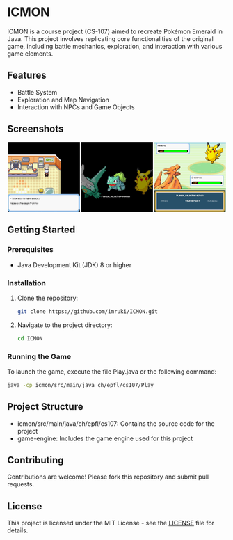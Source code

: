 # ICMON

ICMON is a course project (CS-107) aimed to recreate Pokémon Emerald in Java. This project involves replicating core functionalities of the original game, including battle mechanics, exploration, and interaction with various game elements.

## Features

- Battle System
- Exploration and Map Navigation
- Interaction with NPCs and Game Objects

## Screenshots
<div style="display: flex; justify-content: space-around;">
 <img src="./icmon/src/main/resources/screenshots/screenshot1.JPG" width="33%"/> 
 <img src="./icmon/src/main/resources/screenshots/screenshot2.JPG" width="33%"/> 
 <img src="./icmon/src/main/resources/screenshots/screenshot3.JPG" width="33%"/> 
</div>

## Getting Started

### Prerequisites

- Java Development Kit (JDK) 8 or higher

### Installation

1. Clone the repository:
   ```bash
   git clone https://github.com/imruki/ICMON.git

3. Navigate to the project directory:
   ```bash
   cd ICMON

### Running the Game

To launch the game, execute the file Play.java or the following command:
   ```bash
   java -cp icmon/src/main/java ch/epfl/cs107/Play
   ```

## Project Structure

 - icmon/src/main/java/ch/epfl/cs107: Contains the source code for the project
 - game-engine: Includes the game engine used for this project

## Contributing
Contributions are welcome! Please fork this repository and submit pull requests.

## License
This project is licensed under the MIT License - see the [LICENSE](https://github.com/imruki/ICMON?tab=MIT-1-ov-file) file for details.

